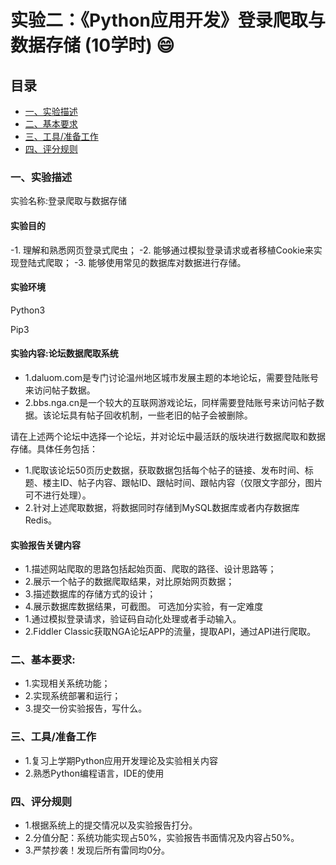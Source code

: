 # 实验二：《Python应用开发》登录爬取与数据存储 (10学时) :smile:
## 目录
- [一、实验描述](#实验描述)
- [二、基本要求](#基本要求)
- [三、工具/准备工作](#工具准备工作)
- [四、评分规则](#评分规则)

### 一、实验描述
实验名称:登录爬取与数据存储

#### 实验目的
-1. 理解和熟悉网页登录式爬虫；
-2. 能够通过模拟登录请求或者移植Cookie来实现登陆式爬取；
-3. 能够使用常见的数据库对数据进行存储。

#### 实验环境
Python3

Pip3

#### 实验内容:论坛数据爬取系统
- 1.daluom.com是专门讨论温州地区城市发展主题的本地论坛，需要登陆账号来访问帖子数据。
- 2.bbs.nga.cn是一个较大的互联网游戏论坛，同样需要登陆账号来访问帖子数据。该论坛具有帖子回收机制，一些老旧的帖子会被删除。

请在上述两个论坛中选择一个论坛，并对论坛中最活跃的版块进行数据爬取和数据存储。具体任务包括：
- 1.爬取该论坛50页历史数据，获取数据包括每个帖子的链接、发布时间、标题、楼主ID、帖子内容、跟帖ID、跟帖时间、跟帖内容（仅限文字部分，图片可不进行处理）。
- 2.针对上述爬取数据，将数据同时存储到MySQL数据库或者内存数据库Redis。

#### 实验报告关键内容
- 1.描述网站爬取的思路包括起始页面、爬取的路径、设计思路等；
- 2.展示一个帖子的数据爬取结果，对比原始网页数据；
- 3.描述数据库的存储方式的设计；
- 4.展示数据库数据结果，可截图。
可选加分实验，有一定难度
- 1.通过模拟登录请求，验证码自动化处理或者手动输入。
- 2.Fiddler Classic获取NGA论坛APP的流量，提取API，通过API进行爬取。

### 二、基本要求:
- 1.实现相关系统功能；
- 2.实现系统部署和运行；
- 3.提交一份实验报告，写什么。

### 三、工具/准备工作    
- 1.复习上学期Python应用开发理论及实验相关内容
- 2.熟悉Python编程语言，IDE的使用

### 四、评分规则
- 1.根据系统上的提交情况以及实验报告打分。
- 2.分值分配：系统功能实现占50%，实验报告书面情况及内容占50%。
- 3.严禁抄袭！发现后所有雷同均0分。

